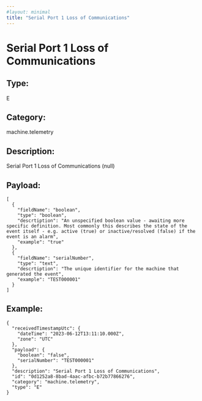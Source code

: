 ```yaml
---
#layout: minimal
title: "Serial Port 1 Loss of Communications"
---
```


# Serial Port 1 Loss of Communications

## Type:

E

## Category:

machine.telemetry

## Description: 

Serial Port 1 Loss of Communications (null)

## Payload:

```
[
  {
    "fieldName": "boolean",
    "type": "boolean",
    "descrtiption": "An unspecified boolean value - awaiting more specific definition. Most commonly this describes the state of the event itself - e.g. active (true) or inactive/resolved (false) if the event is an alarm",
    "example": "true"
  },
  {
    "fieldName": "serialNumber",
    "type": "text",
    "descrtiption": "The unique identifier for the machine that generated the event",
    "example": "TEST000001"
  }
]
```

## Example:

```
{
  "receivedTimestampUtc": {
    "dateTime": "2023-06-12T13:11:10.000Z",
    "zone": "UTC"
  },
  "payload": {
    "boolean": "false",
    "serialNumber": "TEST000001"
  },
  "description": "Serial Port 1 Loss of Communications",
  "id": "0d1252a8-8bad-4aac-afbc-b72b77866276",
  "category": "machine.telemetry",
  "type": "E"
}
```
